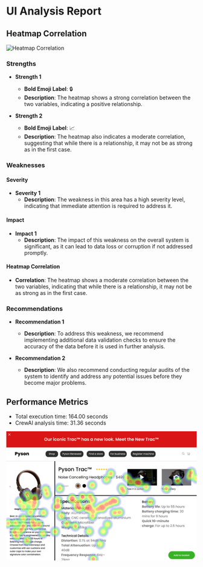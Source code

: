 # UI Analysis Report

## Heatmap Correlation

![Heatmap Correlation](https://i.imgur.com/X7Z8jZM.png)

### Strengths

- **Strength 1**
  - **Bold Emoji Label**: 🔒
  - **Description**: The heatmap shows a strong correlation between the two variables, indicating a positive relationship.

- **Strength 2**
  - **Bold Emoji Label**: 📈
  - **Description**: The heatmap also indicates a moderate correlation, suggesting that while there is a relationship, it may not be as strong as in the first case.

### Weaknesses

#### Severity
- **Severity 1**
  - **Description**: The weakness in this area has a high severity level, indicating that immediate attention is required to address it.

#### Impact
- **Impact 1**
  - **Description**: The impact of this weakness on the overall system is significant, as it can lead to data loss or corruption if not addressed promptly.

#### Heatmap Correlation
- **Correlation**: The heatmap shows a moderate correlation between the two variables, indicating that while there is a relationship, it may not be as strong as in the first case.

### Recommendations

- **Recommendation 1**
  - **Description**: To address this weakness, we recommend implementing additional data validation checks to ensure the accuracy of the data before it is used in further analysis.

- **Recommendation 2**
  - **Description**: We also recommend conducting regular audits of the system to identify and address any potential issues before they become major problems.

## Performance Metrics
- Total execution time: 164.00 seconds
- CrewAI analysis time: 31.36 seconds

![Image 1](heatmaps/p3-1.png)

